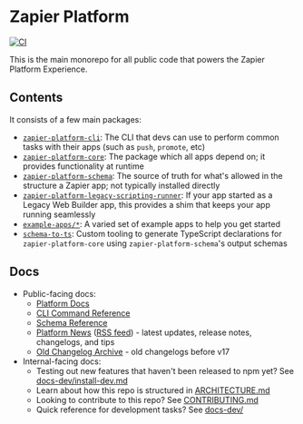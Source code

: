 # Zapier Platform

[![CI](https://github.com/zapier/zapier-platform/actions/workflows/ci.yaml/badge.svg)](https://github.com/zapier/zapier-platform/actions/workflows/ci.yaml)

This is the main monorepo for all public code that powers the Zapier Platform Experience.

## Contents

It consists of a few main packages:

- [`zapier-platform-cli`](packages/cli): The CLI that devs can use to perform common tasks with their apps (such as `push`, `promote`, etc)
- [`zapier-platform-core`](packages/core): The package which all apps depend on; it provides functionality at runtime
- [`zapier-platform-schema`](packages/schema): The source of truth for what's allowed in the structure a Zapier app; not typically installed directly
- [`zapier-platform-legacy-scripting-runner`](packages/legacy-scripting-runner): If your app started as a Legacy Web Builder app, this provides a shim that keeps your app running seamlessly
- [`example-apps/*`](example-apps): A varied set of example apps to help you get started
- [`schema-to-ts`](schema-to-ts): Custom tooling to generate TypeScript declarations for `zapier-platform-core` using `zapier-platform-schema`'s output schemas

## Docs

* Public-facing docs:
  - [Platform Docs](https://docs.zapier.com/platform)
  - [CLI Command Reference](packages/cli/docs/cli.md)
  - [Schema Reference](packages/schema/docs/build/schema.md)
  - [Platform News](https://docs.zapier.com/platform/news) ([RSS feed](https://docs.zapier.com/platform/news.xml)) - latest updates, release notes, changelogs, and tips
  - [Old Changelog Archive](changelog) - old changelogs before v17
* Internal-facing docs:
  - Testing out new features that haven't been released to npm yet? See [docs-dev/install-dev.md](docs-dev/install-dev.md)
  - Learn about how this repo is structured in [ARCHITECTURE.md](ARCHITECTURE.md)
  - Looking to contribute to this repo? See [CONTRIBUTING.md](CONTRIBUTING.md)
  - Quick reference for development tasks? See [docs-dev/](docs-dev/)
